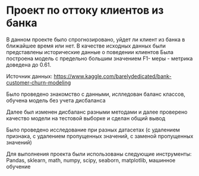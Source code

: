 # Проект по оттоку клиентов из банка
В данном проекте было спрогнозировано, уйдет ли клиент из банка в ближайшее время или нет. В качестве исходных данных были представлены исторические данные о поведении клиентов
Была построена модель с предельно большим значением F1- меры - метрика доведена до 0.61. 

Источник данных: https://www.kaggle.com/barelydedicated/bank-customer-churn-modeling

Было проведено знакомство с данными, ислледован баланс классов, обучена модель без учета дисбаланса

Далее был изменен дисбаланс разными методами и далее проверено качество модели на тестовой выборке и сделан общий вывод

Было проведено исследование при разных датасетах (с удалением признака, с удалением пропущенных значений, с заменой пропущенных значений)

Для выполнения проекта были использованы следующие инструменты: Pandas, sklearn, math, numpy, scipy, seaborn, matplotlib, машинное обучение
